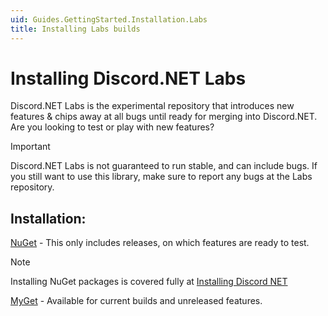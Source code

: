 ```yaml
---
uid: Guides.GettingStarted.Installation.Labs
title: Installing Labs builds
---
```


# Installing Discord.NET Labs

Discord.NET Labs is the experimental repository that introduces new features & chips away at all bugs until ready for merging into Discord.NET.
Are you looking to test or play with new features?

> [!IMPORTANT]
> Discord.NET Labs is not guaranteed to run stable, and can include bugs.
> If you still want to use this library, make sure to report any bugs at the Labs repository.

## Installation:

[NuGet] - This only includes releases, on which features are ready to test.

> [!NOTE]
> Installing NuGet packages is covered fully at [Installing Discord NET](xref:Guides.GettingStarted.Installation)

[MyGet] - Available for current builds and unreleased features.

[NuGet]: https://www.nuget.org/packages/Discord.Net.Labs/
[MyGet]: https://www.myget.org/feed/Packages/discord-net-labs
